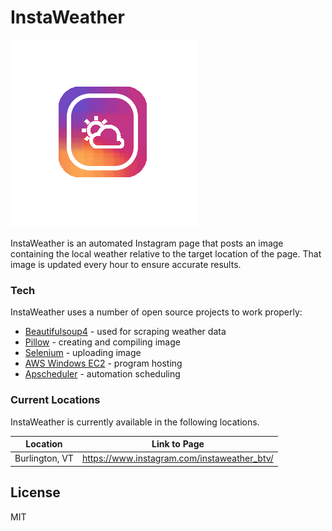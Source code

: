 # InstaWeather

![N|Solid](/Account/Profile_Pic_12.20.2019.jpg)

InstaWeather is an automated Instagram page that posts an image containing the local weather relative to the target location of the page. That image is updated every hour to ensure accurate results. 

### Tech

InstaWeather uses a number of open source projects to work properly:

* [Beautifulsoup4] - used for scraping weather data
* [Pillow] - creating and compiling image
* [Selenium] - uploading image
* [AWS Windows EC2] - program hosting
* [Apscheduler] - automation scheduling

### Current Locations

InstaWeather is currently available in the following locations.

| Location | Link to Page |
| ------ | ------ |
| Burlington, VT | https://www.instagram.com/instaweather_btv/

License
----

MIT

   [BeautifulSoup4]: <https://pypi.org/project/beautifulsoup4/>
   [Pillow]: <https://github.com/python-pillow/Pillow>
   [Selenium]: <https://selenium-python.readthedocs.io>
   [AWS Windows EC2]: <https://aws.amazon.com/windows/?analyst-reports-windows.sort-by=item.additionalFields.datePublished&analyst-reports-windows.sort-order=desc>
   [Apscheduler]: <https://apscheduler.readthedocs.io/en/latest/>


